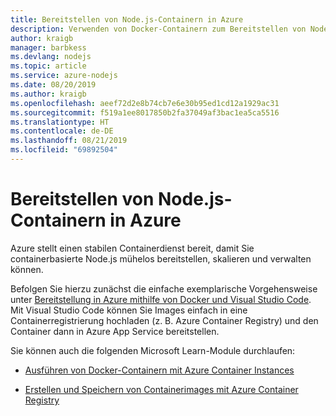 ```yaml
---
title: Bereitstellen von Node.js-Containern in Azure
description: Verwenden von Docker-Containern zum Bereitstellen von Node.js-Web-Apps in Azure
author: kraigb
manager: barbkess
ms.devlang: nodejs
ms.topic: article
ms.service: azure-nodejs
ms.date: 08/20/2019
ms.author: kraigb
ms.openlocfilehash: aeef72d2e8b74cb7e6e30b95ed1cd12a1929ac31
ms.sourcegitcommit: f519a1ee8017850b2fa37049af3bac1ea5ca5516
ms.translationtype: HT
ms.contentlocale: de-DE
ms.lasthandoff: 08/21/2019
ms.locfileid: "69892504"
---
```

# <a name="how-to-deploy-nodejs-containers-to-azure"></a>Bereitstellen von Node.js-Containern in Azure

Azure stellt einen stabilen Containerdienst bereit, damit Sie containerbasierte Node.js mühelos bereitstellen, skalieren und verwalten können.

Befolgen Sie hierzu zunächst die einfache exemplarische Vorgehensweise unter [Bereitstellung in Azure mithilfe von Docker und Visual Studio Code](https://code.visualstudio.com/tutorials/docker-extension/getting-started). Mit Visual Studio Code können Sie Images einfach in eine Containerregistrierung hochladen (z. B. Azure Container Registry) und den Container dann in Azure App Service bereitstellen.

Sie können auch die folgenden Microsoft Learn-Module durchlaufen:

- [Ausführen von Docker-Containern mit Azure Container Instances](/learn/modules/run-docker-with-azure-container-instances/)

- [Erstellen und Speichern von Containerimages mit Azure Container Registry](/learn/modules/build-and-store-container-images/)

